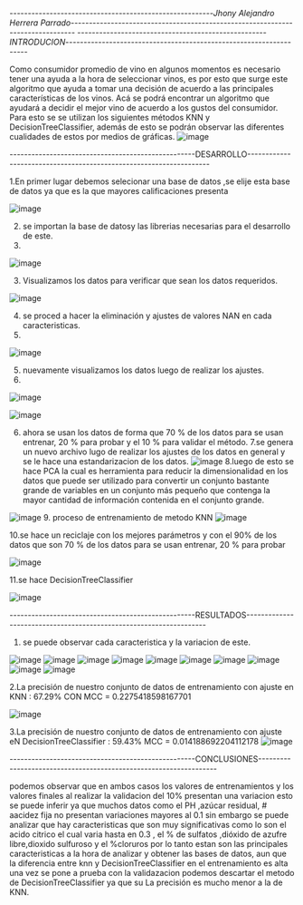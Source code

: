 --------------------------------------------------------*Jhony Alejandro Herrera Parrado*-------------------------------------------------------------------------------
----------------------------------------------------*INTRODUCION*-------------------------------------------------------------------

Como consumidor promedio de vino en algunos momentos   es necesario  tener una ayuda a la hora de seleccionar vinos, es por esto que surge este algoritmo que ayuda a  tomar una decisión de acuerdo a las principales características de los vinos. Acá se podrá encontrar un algoritmo que ayudará a decidir el mejor vino  de acuerdo a los gustos del consumidor. Para esto se se utilizan los siguientes  métodos KNN y  DecisionTreeClassifier,  además  de esto se podrán observar las diferentes cualidades de estos por medios de gráficas.
![image](https://user-images.githubusercontent.com/110490202/204148567-94ed0e2f-f9ca-499a-9558-4777678be034.png)

---------------------------------------------------DESARROLLO-------------------------------------------------------------------

1.En primer lugar  debemos selecionar una base  de datos ,se elije esta base de datos ya que es la que mayores calificaciones presenta

![image](https://user-images.githubusercontent.com/110490202/204148854-2ec3ca8d-ffee-47bf-ba0b-c535ac26f8a2.png) 

2. se importan  la base de datosy las librerias  necesarias para  el desarrollo de este.
3. 
![image](https://user-images.githubusercontent.com/110490202/204149091-9568c9c4-0c37-455d-8b18-ec1fd9c02528.png)

3. Visualizamos los datos  para verificar que sean los datos requeridos. 

![image](https://user-images.githubusercontent.com/110490202/204149275-46209346-700c-4c74-b9d6-06788968d7e4.png)

4. se proced a hacer la eliminación y ajustes de valores NAN  en  cada   caracteristicas.
5. 
![image](https://user-images.githubusercontent.com/110490202/204149294-b3f5f327-d28f-4438-8a5a-7538428e3f50.png)

5. nuevamente  visualizamos los datos luego de  realizar los ajustes.
6. 
 ![image](https://user-images.githubusercontent.com/110490202/204149362-930c4e2a-9618-4d19-b5ad-d6e7a315a52e.png)
 
![image](https://user-images.githubusercontent.com/110490202/204149394-f5fc0619-a807-4efd-aeb7-e49edade74e2.png)

6. ahora se usan los datos de forma que 70 % de los datos para se usan entrenar, 20 % para probar y el 10 % para validar el método.
7.se genera un nuevo archivo lugo de realizar los ajustes de los  datos   en general y se le hace una  estandarizacion de los datos.
![image](https://user-images.githubusercontent.com/110490202/204149807-870d486b-c255-4974-a228-671957fc3727.png)
8.luego de esto  se hace PCA  la cual es  herramienta para reducir la dimensionalidad en los datos que puede ser utilizado para convertir un conjunto bastante grande de variables en un conjunto más pequeño que contenga la mayor cantidad de información contenida en el conjunto grande.

![image](https://user-images.githubusercontent.com/110490202/204150015-15c17120-67f6-4932-ab1b-9c03f1ff3a4c.png)
9. proceso de entrenamiento de metodo KNN 
![image](https://user-images.githubusercontent.com/110490202/204150222-3d9b0336-ea04-47c4-94ff-cd97d239a6cf.png)

10.se hace un reciclaje con los mejores parámetros y con el 90% de los datos que son  70 % de los datos para se usan entrenar, 20 % para probar

![image](https://user-images.githubusercontent.com/110490202/204150283-470f5e81-db9c-4c31-bc0b-8b9b0f640fd9.png)

11.se hace DecisionTreeClassifier

![image](https://user-images.githubusercontent.com/110490202/204150325-65764827-2918-472c-bae8-a80f99cb99bb.png)

---------------------------------------------------RESULTADOS-------------------------------------------------------------------
1. se puede observar cada caracteristica  y  la variacion de este.

![image](https://user-images.githubusercontent.com/110490202/204150992-e8f19256-d065-42fc-bfa6-fc55a30cffad.png)
![image](https://user-images.githubusercontent.com/110490202/204151133-02bb993a-5082-4a30-84bf-2ea82517ca4b.png)
![image](https://user-images.githubusercontent.com/110490202/204151149-fcf46b4a-e364-46a0-bf95-c6e294b36a05.png)
![image](https://user-images.githubusercontent.com/110490202/204151162-b4223b4b-9ba5-4ad0-8911-ccf9b06f4e97.png)
![image](https://user-images.githubusercontent.com/110490202/204151176-7af94aaa-f5f6-4352-93bb-905f0f3bbd40.png)
![image](https://user-images.githubusercontent.com/110490202/204151184-063ada14-5532-4fb8-b394-a2a235094353.png)
![image](https://user-images.githubusercontent.com/110490202/204151189-e9135ab9-2f87-4fc4-b7dd-7bc8909ef4bb.png)
![image](https://user-images.githubusercontent.com/110490202/204151204-3728d4c4-61ad-4a44-bdec-c840d03b151c.png)
![image](https://user-images.githubusercontent.com/110490202/204151231-4b498bce-0a1e-4cbc-b8e9-90f05eb83b1f.png)
![image](https://user-images.githubusercontent.com/110490202/204151251-71071032-34a6-46e6-888a-18afd5a4c605.png)

 2.La precisión de nuestro conjunto de datos de entrenamiento con ajuste en KNN : 67.29%  CON MCC =  0.2275418598167701
 
 ![image](https://user-images.githubusercontent.com/110490202/204151337-d0a06543-04c0-468d-8a83-67024c16829a.png)
 
 3.La precisión de nuestro conjunto de datos de entrenamiento con ajuste eN DecisionTreeClassifier  : 59.43%  MCC =  0.014188692204112178
 ![image](https://user-images.githubusercontent.com/110490202/204153764-aa7683a1-294f-4951-b8e2-8f5c0ed4baab.png)

---------------------------------------------------CONCLUSIONES------------------------------------------------------------------

podemos  observar que en ambos casos los valores   de entrenamientos y los valores finales  al realizar la validacion del 10%   presentan una variacion esto se puede inferir ya que muchos datos como  el PH  ,azúcar residual, # aacidez fija no presentan variaciones mayores al  0.1 sin embargo   se puede analizar que hay caracteristicas que son muy significativas  como lo son el acido citrico el cual varia hasta en 0.3 , el  % de sulfatos ,dióxido de azufre libre,dioxido sulfuroso  y el %cloruros por lo tanto estan son las principales caracteristicas  a la hora de analizar  y obtener las bases de datos, aun que la diferencia entre knn y  DecisionTreeClassifier  en el entrenamiento es alta  una vez se pone a prueba  con la validazacion podemos descartar el metodo de DecisionTreeClassifier ya que su La precisión es  mucho menor a  la de KNN.









